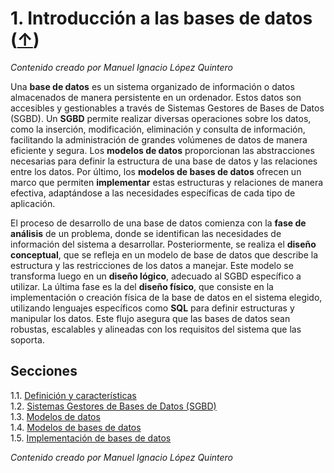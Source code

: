 # 1. Introducción a las bases de datos ([↑](../README.md))

_Contenido creado por Manuel Ignacio López Quintero_

Una **base de datos** es un sistema organizado de información o datos almacenados de manera persistente en un ordenador. Estos datos son accesibles y gestionables a través de Sistemas Gestores de Bases de Datos (SGBD). Un **SGBD** permite realizar diversas operaciones sobre los datos, como la inserción, modificación, eliminación y consulta de información, facilitando la administración de grandes volúmenes de datos de manera eficiente y segura. Los **modelos de datos** proporcionan las abstracciones necesarias para definir la estructura de una base de datos y las relaciones entre los datos. Por último, los **modelos de bases de datos** ofrecen un marco que permiten **implementar** estas estructuras y relaciones de manera efectiva, adaptándose a las necesidades específicas de cada tipo de aplicación.

El proceso de desarrollo de una base de datos comienza con la **fase de análisis** de un problema, donde se identifican las necesidades de información del sistema a desarrollar. Posteriormente, se realiza el **diseño conceptual**, que se refleja en un modelo de base de datos que describe la estructura y las restricciones de los datos a manejar. Este modelo se transforma luego en un **diseño lógico**, adecuado al SGBD específico a utilizar. La última fase es la del **diseño físico**, que consiste en la implementación o creación física de la base de datos en el sistema elegido, utilizando lenguajes específicos como **SQL** para definir estructuras y manipular los datos. Este flujo asegura que las bases de datos sean robustas, escalables y alineadas con los requisitos del sistema que las soporta.

## Secciones

1.1. [Definición y características](1.1.md)<br />
1.2. [Sistemas Gestores de Bases de Datos (SGBD)](1.2.md)<br />
1.3. [Modelos de datos](1.3.md)<br />
1.4. [Modelos de bases de datos](1.4.md)<br />
1.5. [Implementación de bases de datos](1.5.md)

_Contenido creado por Manuel Ignacio López Quintero_
